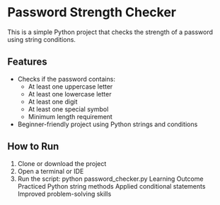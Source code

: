 # Password Strength Checker

This is a simple Python project that checks the strength of a password using string conditions.
## Features
- Checks if the password contains:
  - At least one uppercase letter
  - At least one lowercase letter
  - At least one digit
  - At least one special symbol
  - Minimum length requirement
- Beginner-friendly project using Python strings and conditions
## How to Run
1. Clone or download the project
2. Open a terminal or IDE
3. Run the script:
   python password_checker.py
Learning Outcome
Practiced Python string methods
Applied conditional statements
Improved problem-solving skills
